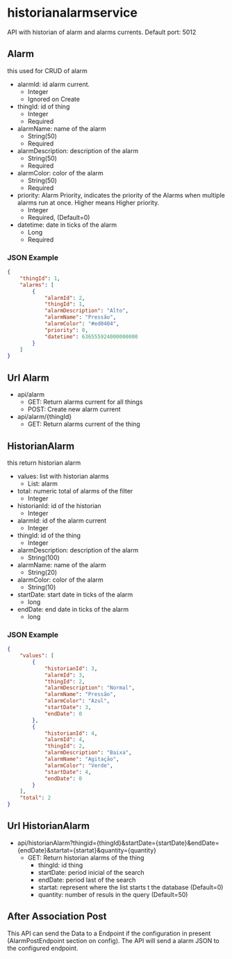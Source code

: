 # historianalarmservice
API with historian of alarm and alarms currents. Default port: 5012

## Alarm
this used for CRUD of alarm
- alarmId: id alarm current.
    - Integer
    - Ignored on Create
- thingId: id of thing
    - Integer
    - Required
- alarmName: name of the alarm
    - String(50)
    - Required
- alarmDescription: description of the alarm
    - String(50)
    - Required
- alarmColor: color of the alarm
    - String(50)
    - Required
- priority: Alarm Priority, indicates the priority of the Alarms when multiple alarms run at once. Higher means Higher priority.
    - Integer
    - Required, (Default=0)
- datetime: date in ticks of the alarm
    - Long
    - Required

### JSON Example
```json
{
    "thingId": 1,
    "alarms": [
        {
            "alarmId": 2,
            "thingId": 1,
            "alarmDescription": "Alto",
            "alarmName": "Pressão",
            "alarmColor": "#ed0404",
            "priority": 0,
            "datetime": 636555924000000000
        }
    ]
}
```

## Url Alarm
* api/alarm
    * GET: Return alarms current for all things
    * POST: Create new alarm current
* api/alarm/{thingId}
    * GET: Return alarms current of the thing

## HistorianAlarm
this return historian alarm
- values: list with historian alarms
    - List: alarm
- total: numeric total of alarms of the filter
    - Integer
- historianId: id of the historian
    - Integer
- alarmId: id of the alarm current
    - Integer
- thingId: id of the thing
    - Integer
- alarmDescription: description of the alarm
    - String(100)
- alarmName: name of the alarm
    - String(20)
- alarmColor: color of the alarm
    - String(10)
- startDate: start date in ticks of the alarm
    - long
- endDate: end date in ticks of the alarm
    - long

### JSON Example
```json
{
    "values": [
        {
            "historianId": 3,
            "alarmId": 3,
            "thingId": 2,
            "alarmDescription": "Normal",
            "alarmName": "Pressão",
            "alarmColor": "Azul",
            "startDate": 3,
            "endDate": 0
        },
        {
            "historianId": 4,
            "alarmId": 4,
            "thingId": 2,
            "alarmDescription": "Baixa",
            "alarmName": "Agitação",
            "alarmColor": "Verde",
            "startDate": 4,
            "endDate": 0
        }
    ],
    "total": 2
}
```

## Url HistorianAlarm
* api/historianAlarm?thingid={thingId}&startDate={startDate}&endDate={endDate}&startat={startat}&quantity={quantity}
    * GET: Return historian alarms of the thing
        * thingId: id thing 
        * startDate: period inicial of the search
        * endDate: period last of the search
        * startat: represent where the list starts t the database (Default=0)
        * quantity: number of resuls in the query (Default=50)

## After Association Post

This API can send the Data to a Endpoint if the configuration in present (AlarmPostEndpoint section on config). The API will send a alarm JSON to the configured endpoint.





